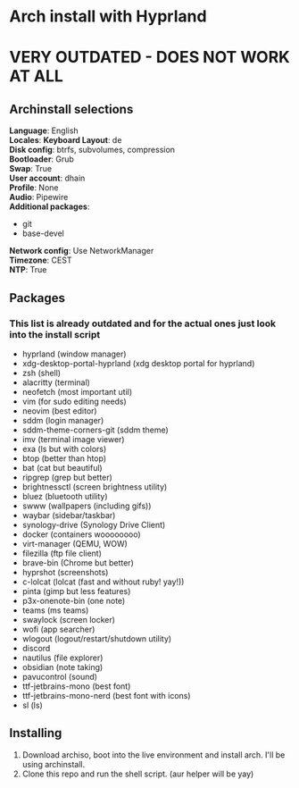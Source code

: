 # Arch install with Hyprland

# VERY OUTDATED - DOES NOT WORK AT ALL

## Archinstall selections

**Language**:              English \
**Locales**:               **Keyboard Layout**: de \
**Disk config**:           btrfs, subvolumes, compression \
**Bootloader**:            Grub \
**Swap**:                  True \
**User account**:          dhain \
**Profile**:               None \
**Audio**:                 Pipewire \
**Additional packages**:
- git
- base-devel

**Network config**:        Use NetworkManager \
**Timezone**:              CEST \
**NTP**:                   True


## Packages
### **This list is already outdated and for the actual ones just look into the install script**

- hyprland (window manager)
- xdg-desktop-portal-hyprland (xdg desktop portal for hyprland)
- zsh (shell)
- alacritty (terminal)
- neofetch (most important util)
- vim (for sudo editing needs)
- neovim (best editor)
- sddm (login manager)
- sddm-theme-corners-git (sddm theme)
- imv (terminal image viewer)
- exa (ls but with colors)
- btop (better than htop)
- bat (cat but beautiful)
- ripgrep (grep but better)
- brightnessctl (screen brightness utility)
- bluez (bluetooth utility)
- swww (wallpapers (including gifs))
- waybar (sidebar/taskbar)
- synology-drive (Synology Drive Client)
- docker (containers woooooooo)
- virt-manager (QEMU, WOW)
- filezilla (ftp file client)
- brave-bin (Chrome but better)
- hyprshot (screenshots)
- c-lolcat (lolcat (fast and without ruby! yay!))
- pinta (gimp but less features)
- p3x-onenote-bin (one note)
- teams (ms teams)
- swaylock (screen locker)
- wofi (app searcher)
- wlogout (logout/restart/shutdown utility)
- discord
- nautilus (file explorer)
- obsidian (note taking)
- pavucontrol (sound)
- ttf-jetbrains-mono (best font)
- ttf-jetbrains-mono-nerd (best font with icons)
- sl (ls)


## Installing

1. Download archiso, boot into the live environment and install arch. I'll be using archinstall.
1. Clone this repo and run the shell script. (aur helper will be yay)

